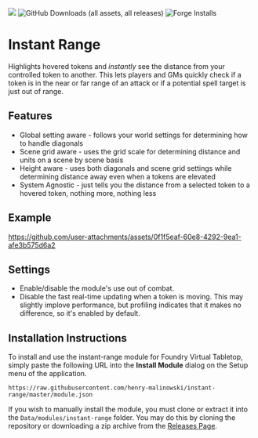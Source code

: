 ![](https://img.shields.io/badge/Foundry-v13-informational)
![GitHub Downloads (all assets, all releases)](https://img.shields.io/github/downloads/henry-malinowski/instant-range/total)
![Forge Installs](https://img.shields.io/badge/dynamic/json?label=Forge%20Installs&query=package.installs&suffix=%25&url=https%3A%2F%2Fforge-vtt.com%2Fapi%2Fbazaar%2Fpackage%2Finstant-range&colorB=4aa94a)

# Instant Range

Highlights hovered tokens and *instantly* see the distance from your controlled token to another.
This lets players and GMs quickly check if a token is in the near or far range of an attack or if a potential spell target is just out of range.

## Features

* Global setting aware - follows your world settings for determining how to handle diagonals
* Scene grid aware - uses the grid scale for determining distance and units on a scene by scene basis
* Height aware - uses both diagonals and scene grid settings while determining distance away even when a tokens are elevated
* System Agnostic - just tells you the distance from a selected token to a hovered token, nothing more, nothing less

## Example

https://github.com/user-attachments/assets/0f1f5eaf-60e8-4292-9ea1-afe3b575d6a2

## Settings

* Enable/disable the module's use out of combat.
* Disable the fast real-time updating when a token is moving. This may slightly implove performance, but profiling indicates that it makes no difference, so it's enabled by default.

## Installation Instructions

To install and use the instant-range module for Foundry Virtual Tabletop, simply paste the following URL into the **Install Module** dialog on the Setup menu of the application.

`https://raw.githubusercontent.com/henry-malinowski/instant-range/master/module.json`

If you wish to manually install the module, you must clone or extract it into the `Data/modules/instant-range` folder. You may do this by cloning the repository or downloading a zip archive from the [Releases Page](https://github.com/henry-malinowski/instant-range/releases).
